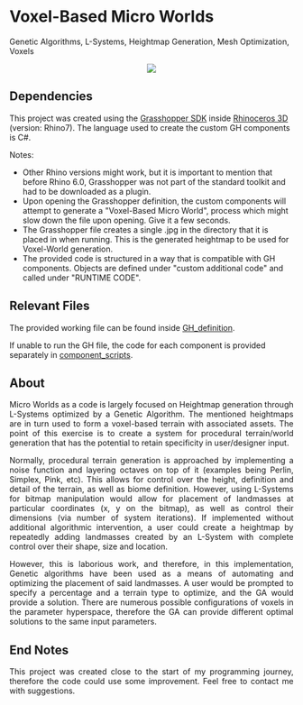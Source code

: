 # Voxel-Based Micro Worlds
 Genetic Algorithms, L-Systems, Heightmap Generation, Mesh Optimization, Voxels
 
<p align="center">
  <img src="https://github.com/calincraiu/Voxel-Based-Micro-Worlds/blob/main/images/Micro-Worlds-GIF.gif">
</p>
 
 ## Dependencies  
 This project was created using the [Grasshopper SDK](https://developer.rhino3d.com/api/grasshopper/html/723c01da-9986-4db2-8f53-6f3a7494df75.htm) inside [Rhinoceros 3D](https://www.rhino3d.com/) (version: Rhino7). The language used to create the custom GH components is C#.  
 
 
 Notes:  
 - Other Rhino versions might work, but it is important to mention that before Rhino 6.0, Grasshopper was not part of the standard toolkit and had to be downloaded as a plugin. 
 -  Upon opening the Grasshopper definition, the custom components will attempt to generate a "Voxel-Based Micro World", process which might slow down the file upon opening. Give it a few seconds. 
 -  The Grasshopper file creates a single .jpg in the directory that it is placed in when running. This is the generated heightmap to be used for Voxel-World generation.
 -  The provided code is structured in a way that is compatible with GH components. Objects are defined under "custom additional code" and called under "RUNTIME CODE".
 
 ## Relevant Files
The provided working file can be found inside [GH_definition](https://github.com/calincraiu/Voxel-Based-Micro-Worlds/tree/main/GH_definition).

If unable to run the GH file, the code for each component is provided separately in [component_scripts](https://github.com/calincraiu/Voxel-Based-Micro-Worlds/tree/main/component_scripts).  

 ## About  
 <p align="justify">
Micro Worlds as a code is largely focused on Heightmap generation through L-Systems optimized by a Genetic Algorithm. The mentioned heightmaps are in turn used to form a voxel-based terrain with associated assets. The point of this exercise is to create a system for procedural terrain/world generation that has the potential to retain specificity in user/designer input.
</p>   
<p align="justify">
Normally, procedural terrain generation is approached by implementing a noise function and layering octaves on top of it (examples being Perlin, Simplex, Pink, etc). This allows for control over the height, definition and detail of the terrain, as well as biome definition. However, using L-Systems for bitmap manipulation would allow for placement of landmasses at particular coordinates (x, y on the bitmap), as well as control their dimensions (via number of system iterations). If implemented without additional algorithmic intervention, a user could create a heightmap by repeatedly adding landmasses created by an L-System with complete control over their shape, size and location. 
</p>
<p align="justify">
However, this is laborious work, and therefore, in this implementation, Genetic algorithms have been used as a means of automating and optimizing the placement of said landmasses. A user would be prompted to specify a percentage and a terrain type to optimize, and the GA would provide a solution. There are numerous possible configurations of voxels in the parameter hyperspace, therefore the GA can provide different optimal solutions to the same input parameters.  
 </p>  
 
## End Notes  
<p align="justify">
This project was created close to the start of my programming journey, therefore the code could use some improvement. Feel free to contact me with suggestions.
</p>  
